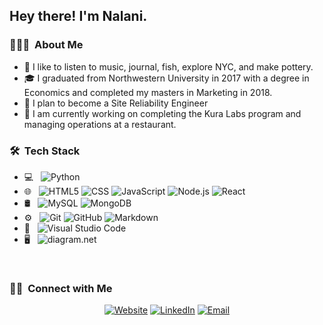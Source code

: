 <h2> Hey there! I'm Nalani.</h2>

<h3> 👨🏻‍💻 &nbsp;About Me </h3>

- 🤔 I like to listen to music, journal, fish, explore NYC, and make pottery. 
- 🎓 I graduated from Northwestern University in 2017 with a degree in Economics and completed my masters in Marketing in 2018.
- 💼 I plan to become a Site Reliability Engineer
- 🌱 I am currently working on completing the Kura Labs program and managing operations at a restaurant. 


<h3> 🛠 &nbsp;Tech Stack</h3>

- 💻 &nbsp;
![Python](img.shields.io/badge/-Python-333333?style=flat&...)
- 🌐 &nbsp;
![HTML5](img.shields.io/badge/-HTML5-333333?style=flat&l...)
![CSS](img.shields.io/badge/-CSS-333333?style=flat&log...)
![JavaScript](img.shields.io/badge/-JavaScript-333333?style=f...)
![Node.js](img.shields.io/badge/-Node.js-333333?style=flat...)
![React](img.shields.io/badge/-React-333333?style=flat&l...)
- 🛢 &nbsp;
![MySQL](img.shields.io/badge/-MySQL-333333?style=flat&l...)
![MongoDB](img.shields.io/badge/-MongoDB-333333?style=flat...)
- ⚙️ &nbsp;
![Git](img.shields.io/badge/-Git-333333?style=flat&log...)
![GitHub](img.shields.io/badge/-GitHub-333333?style=flat&...)
![Markdown](img.shields.io/badge/-Markdown-333333?style=fla...)
- 🔧 &nbsp;
![Visual Studio Code](img.shields.io/badge/-Visual%20Studio%20Code-33...)
- 🖥 &nbsp;
![diagram.net](img.shields.io/badge/-Diagram.net-333333?style=...)

<br/>

<h3> 🤝🏻 &nbsp;Connect with Me </h3>

<p align="center">
<a href="www.kuralabs.org"><img alt="Website" src="img.shields.io/badge/Website-www.kuralabs.org-o..."></a>
<a href="www.linkedin.com/in/nalanidaniels"><img alt="LinkedIn" src="img.shields.io/badge/LinkedIn-Nalani%20Daniels--orange?style=flat-square&logo=linkedin"></a>
<a href="nalanidaniels23@gmail.com"><img alt="Email" src="img.shields.io/badge/Email-nalanidaniels23@gmail.com-orange?style=flat-square&logo=gmail"></a>
</p>

<!---
naldanielsLABS/naldanielsLABS is a ✨ special ✨ repository because its `README.md` (this file) appears on your GitHub profile.
You can click the Preview link to take a look at your changes.
--->
